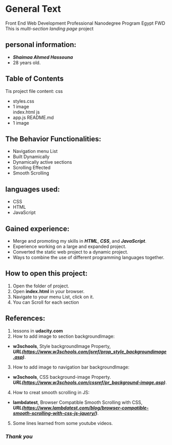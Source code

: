 # General Text
Front End Web Development Professional Nanodegree Program
Egypt FWD
This is *multi-section landing page* project

## personal information:
 - ***Shaimaa Ahmed Hassouna***
 - 28 years old.


## Table of Contents
Tis project file content:
css
- styles.css 
- 1 image   
index.html
js
- app.js
README.md
- 1 image


## The Behavior Functionalities:
- Navigation menu List
- Built Dynamically
- Dynamically active sections
- Scrolling Effected
- Smooth Scrolling


## languages used:
- CSS
- HTML
- JavaScript


##  Gained experience:
- Merge and promoting my skills in ***HTML***, ***CSS***, and ***JavaScript***.
- Experience working on a large and expanded project.
- Converted the static web project to a dynamic project.
- Ways to combine the use of different programming languages together.


## How to open this project:
1. Open the folder of project.
2. Open **index.html** in your browser.
3. Navigate to your menu List, click on it.
4. You can Scroll for each section


## References:
1. lessons in **udacity.com** 
2. How to add image to section backgroundImage: 
- **w3schools**, Style backgroundImage Property, ***URL(https://www.w3schools.com/jsref/prop_style_backgroundimage.asp)***.
3. How to add image to navigation bar backgroundImage:
- **w3schools**, CSS background-image Property. ***URL(https://www.w3schools.com/cssref/pr_background-image.asp)***.
4. How to creat smooth scrolling in JS:
- **lambdatest**, Browser Compatible Smooth Scrolling with CSS, ***URL(https://www.lambdatest.com/blog/browser-compatible-smooth-scrolling-with-css-js-jquery/)***.
5. Some lines learned from some youtube videos.


 ### ***Thank you***

